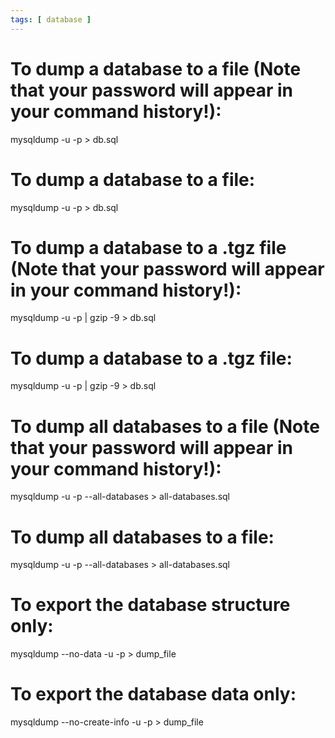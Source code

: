 ```yaml
---
tags: [ database ]
---
```

# To dump a database to a file (Note that your password will appear in your command history!):
mysqldump -u<username> -p<password> <database> > db.sql

# To dump a database to a file:
mysqldump -u<username> -p <database> > db.sql

# To dump a database to a .tgz file (Note that your password will appear in your command history!):
mysqldump -u<username> -p<password> <database> | gzip -9 > db.sql

# To dump a database to a .tgz file:
mysqldump -u<username> -p <database> | gzip -9 > db.sql

# To dump all databases to a file (Note that your password will appear in your command history!):
mysqldump -u<username> -p<password> --all-databases > all-databases.sql

# To dump all databases to a file:
mysqldump -u<username> -p --all-databases > all-databases.sql

# To export the database structure only:
mysqldump --no-data -u<username> -p <database> > dump_file

# To export the database data only:
mysqldump --no-create-info -u<username> -p <database> > dump_file
